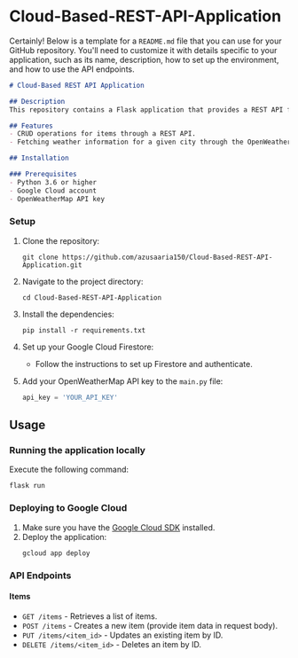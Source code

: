 # Cloud-Based-REST-API-Application
Certainly! Below is a template for a `README.md` file that you can use for your GitHub repository. You'll need to customize it with details specific to your application, such as its name, description, how to set up the environment, and how to use the API endpoints.

```markdown
# Cloud-Based REST API Application

## Description
This repository contains a Flask application that provides a REST API for managing a collection of items stored in a Google Cloud Firestore database. Additionally, the application integrates an external REST service to fetch weather data.

## Features
- CRUD operations for items through a REST API.
- Fetching weather information for a given city through the OpenWeatherMap API.

## Installation

### Prerequisites
- Python 3.6 or higher
- Google Cloud account
- OpenWeatherMap API key
``` 
### Setup
1. Clone the repository:
   ``` 
   git clone https://github.com/azusaaria150/Cloud-Based-REST-API-Application.git
   ``` 
2. Navigate to the project directory:
   ``` 
   cd Cloud-Based-REST-API-Application 
   ``` 
3. Install the dependencies:

   ``` 
   pip install -r requirements.txt
   ```   
4. Set up your Google Cloud Firestore:
   - Follow the instructions [](https://cloud.google.com/firestore/docs/quickstart-servers) to set up Firestore and authenticate.

5. Add your OpenWeatherMap API key to the `main.py` file:
   ```python
   api_key = 'YOUR_API_KEY'
   ```

## Usage

### Running the application locally
Execute the following command:
```
flask run
```

### Deploying to Google Cloud
1. Make sure you have the [Google Cloud SDK](https://cloud.google.com/sdk) installed.
2. Deploy the application:
   ```
   gcloud app deploy
   ```

### API Endpoints

#### Items
- `GET /items` - Retrieves a list of items.
- `POST /items` - Creates a new item (provide item data in request body).
- `PUT /items/<item_id>` - Updates an existing item by ID.
- `DELETE /items/<item_id>` - Deletes an item by ID.

